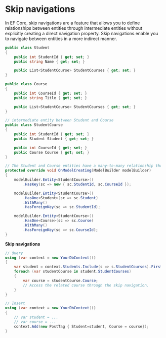 # Skip navigations
In EF Core, skip navigations are a feature that allows you to define relationships between entities through intermediate entities without explicitly creating a direct navigation property. Skip navigations enable you to navigate between entities in a more indirect manner.

```csharp
public class Student
{
    public int StudentId { get; set; }
    public string Name { get; set; }

    public List<StudentCourse> StudentCourses { get; set; }
}

public class Course
{
    public int CourseId { get; set; }
    public string Title { get; set; }

    public List<StudentCourse> StudentCourses { get; set; }
}

// intermediate entity between Student and Course
public class StudentCourse
{
    public int StudentId { get; set; }
    public Student Student { get; set; }

    public int CourseId { get; set; }
    public Course Course { get; set; }
}

// The Student and Course entities have a many-to-many relationship through the StudentCourse entity.
protected override void OnModelCreating(ModelBuilder modelBuilder)
{
    modelBuilder.Entity<StudentCourse>()
        .HasKey(sc => new { sc.StudentId, sc.CourseId });

    modelBuilder.Entity<StudentCourse>()
        .HasOne<Student>(sc => sc.Student)
        .WithMany()
        .HasForeignKey(sc => sc.StudentId);

    modelBuilder.Entity<StudentCourse>()
        .HasOne<Course>(sc => sc.Course)
        .WithMany()
        .HasForeignKey(sc => sc.CourseId);
}
```

**Skip navigations**
```csharp
// Query
using (var context = new YourDbContext())
{
    var student = context.Students.Include(s => s.StudentCourses).FirstOrDefault();
    foreach (var studentCourse in student.StudentCourses)
    {
        var course = studentCourse.Course;
        // Access the related course through the skip navigation.
    }
}

// Insert
using (var context = new YourDbContext())
{
    // var student = ...
    // var course = ...
    context.Add(new PostTag { Student=student, Course = course});
}
```